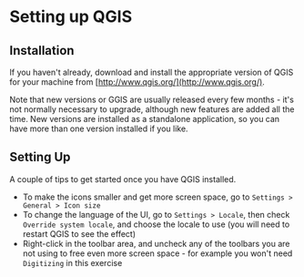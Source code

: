 Setting up QGIS
===============
## Installation
If you haven't already, download and install the appropriate version of QGIS for your machine from [http://www.qgis.org/](http://www.qgis.org/).

Note that new versions or GGIS are usually released every few months - it's not normally necessary to upgrade, although new features are added all the time. New versions are installed as a standalone application, so you can have more than one version installed if you like.

## Setting Up
A couple of tips to get started once you have QGIS installed.
- To make the icons smaller and get more screen space, go to `Settings > General > Icon size`
- To change the language of the UI, go to `Settings > Locale`, then check `Override system locale`, and choose the locale to use (you will need to restart QGIS to see the effect)
- Right-click in the toolbar area, and uncheck any of the toolbars you  are not using to free even more screen space - for example you won't need `Digitizing` in this exercise
